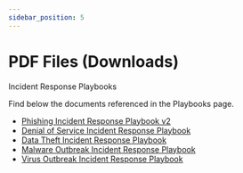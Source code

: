 ```yaml
---
sidebar_position: 5
---
```


# PDF Files (Downloads)

Incident Response Playbooks

Find below the documents referenced in the Playbooks page.
- [Phishing Incident Response Playbook v2](docs\Phishing-Incident-Response-Playbook-v2.pdf)
- [Denial of Service Incident Response Playbook](docs\Denial-Of-Service-Incident-Response-Playbook.pdf)
- [Data Theft Incident Response Playbook](docs\Data-Theft-Incident-Response-Playbook.pdf)
- [Malware Outbreak Incident Response Playbook](docs\Malware-Outbreak-Incident-Response-Playbook.pdf)
- [Virus Outbreak Incident Response Playbook](docs\Virus-Outbreak-Incident-Response-Playbook.pdf)

